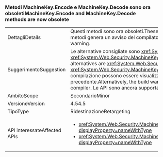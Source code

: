### <a name="machinekeyencode-and-machinekeydecode-methods-are-now-obsolete"></a><span data-ttu-id="1ddf5-101">Metodi MachineKey.Encode e MachineKey.Decode sono ora obsoleti</span><span class="sxs-lookup"><span data-stu-id="1ddf5-101">MachineKey.Encode and MachineKey.Decode methods are now obsolete</span></span>

|   |   |
|---|---|
|<span data-ttu-id="1ddf5-102">Dettagli</span><span class="sxs-lookup"><span data-stu-id="1ddf5-102">Details</span></span>|<span data-ttu-id="1ddf5-103">Questi metodi sono ora obsoleti.</span><span class="sxs-lookup"><span data-stu-id="1ddf5-103">These methods are now obsolete.</span></span> <span data-ttu-id="1ddf5-104">La compilazione del codice che chiama tali metodi genera un avviso del compilatore.</span><span class="sxs-lookup"><span data-stu-id="1ddf5-104">Compilation of code that calls these methods produces a compiler warning.</span></span>|
|<span data-ttu-id="1ddf5-105">Suggerimento</span><span class="sxs-lookup"><span data-stu-id="1ddf5-105">Suggestion</span></span>|<span data-ttu-id="1ddf5-106">Le alternative consigliate sono <xref:System.Web.Security.MachineKey.Protect(System.Byte[],System.String[])> e <xref:System.Web.Security.MachineKey.Unprotect(System.Byte[],System.String[])>.</span><span class="sxs-lookup"><span data-stu-id="1ddf5-106">The recommended alternatives are <xref:System.Web.Security.MachineKey.Protect(System.Byte[],System.String[])> and <xref:System.Web.Security.MachineKey.Unprotect(System.Byte[],System.String[])>.</span></span> <span data-ttu-id="1ddf5-107">In alternativa, gli avvisi di compilazione possono essere visualizzati o può essere evitate utilizzando un compilatore precedente.</span><span class="sxs-lookup"><span data-stu-id="1ddf5-107">Alternatively, the build warnings can be suppressed, or they can be avoided by using an older compiler.</span></span> <span data-ttu-id="1ddf5-108">Le API sono ancora supportate.</span><span class="sxs-lookup"><span data-stu-id="1ddf5-108">The APIs are still supported.</span></span>|
|<span data-ttu-id="1ddf5-109">Ambito</span><span class="sxs-lookup"><span data-stu-id="1ddf5-109">Scope</span></span>|<span data-ttu-id="1ddf5-110">Secondario</span><span class="sxs-lookup"><span data-stu-id="1ddf5-110">Minor</span></span>|
|<span data-ttu-id="1ddf5-111">Versione</span><span class="sxs-lookup"><span data-stu-id="1ddf5-111">Version</span></span>|<span data-ttu-id="1ddf5-112">4.5</span><span class="sxs-lookup"><span data-stu-id="1ddf5-112">4.5</span></span>|
|<span data-ttu-id="1ddf5-113">Tipo</span><span class="sxs-lookup"><span data-stu-id="1ddf5-113">Type</span></span>|<span data-ttu-id="1ddf5-114">Ridestinazione</span><span class="sxs-lookup"><span data-stu-id="1ddf5-114">Retargeting</span></span>|
|<span data-ttu-id="1ddf5-115">API interessate</span><span class="sxs-lookup"><span data-stu-id="1ddf5-115">Affected APIs</span></span>|<ul><li><xref:System.Web.Security.MachineKey.Encode(System.Byte[],System.Web.Security.MachineKeyProtection)?displayProperty=nameWithType></li><li><xref:System.Web.Security.MachineKey.Decode(System.String,System.Web.Security.MachineKeyProtection)?displayProperty=nameWithType></li></ul>|

